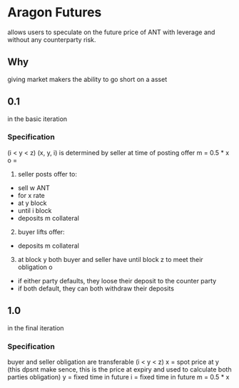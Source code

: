 # Aragon Futures

allows users to speculate on the future price of ANT with leverage and without any counterparty risk.

## Why

giving market makers the ability to go short on a asset

## 0.1

in the basic iteration

### Specification

(i < y < z) (x, y, i) is determined by seller at time of posting offer m = 0.5 * x o =

1. seller posts offer to:

  - sell w ANT
  - for x rate
  - at y block
  - until i block
  - deposits m collateral

2. buyer lifts offer:

  - deposits m collateral

3. at block y both buyer and seller have until block z to meet their obligation o

  - if either party defaults, they loose their deposit to the counter party
  - if both default, they can both withdraw their deposits

## 1.0

in the final iteration

### Specification

buyer and seller obligation are transferable (i < y < z) x = spot price at y (this dpsnt make sence, this is the price at expiry and used to calculate both parties obligation) y = fixed time in future i = fixed time in future m = 0.5 * x
